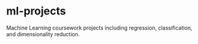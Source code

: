 # ml-projects

Machine Learning coursework projects including regression, classification, and dimensionality reduction.